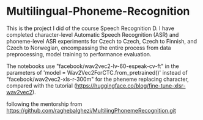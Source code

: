 # Multilingual-Phoneme-Recognition
This is the project I did of the course Speech Recognition D. I have completed character-level Automatic Speech Recognition (ASR) and phoneme-level ASR experiments for Czech to Czech, Czech to Finnish, and Czech to Norwegian, encompassing the entire process from data preprocessing, model training to performance evaluation.

The notebooks use "facebook/wav2vec2-lv-60-espeak-cv-ft" in the parameters of 'model = Wav2Vec2ForCTC.from_pretrained()' instead of "facebook/wav2vec2-xls-r-300m" for the pheneme replacing character, compared with the tutorial (https://huggingface.co/blog/fine-tune-xlsr-wav2vec2).

following the mentorship from https://github.com/raghebalghezi/MultilingPhonemeRecognition.git
